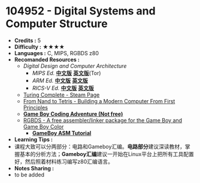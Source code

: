 # 104952 - Digital Systems and  Computer Structure

-   **Credits :** 5
-   **Difficulty :** ★★★★
-   **Languages :** C, MIPS, RGBDS z80
-   **Recomanded Resources :**
    -   *Digital Design and Computer Architecture*
        -   *MIPS Ed.* [**中文版**](https://z-library.sk/book/21599455/ebadcc/数字设计和计算机体系结构-原书第2版.html) [**英文版**](https://z-library.sk/book/2083220/99a919/digital-design-and-computer-architecture-second-edition.html)(Tor)
        -   *ARM Ed.* [**中文版**](https://z-library.sk/book/28897151/030768/数字设计和计算机体系结构arm版.html) [**英文版**](https://z-library.sk/book/11139294/2b94ba/digital-design-and-computer-architecture-arm-edition.html)
        -   *RICS-V Ed.* [**中文版**](https://z-library.sk/book/115709614/8c548f/数字设计和计算机体系结构-riscv版-digital-design-and-computer-architecture-riscv-edition.html) [**英文版**](https://z-library.sk/book/27118019/0d6d06/digitaldesignandcomputerarchitecturerisc.html)
    -   [Turing Complete - Steam Page](https://store.steampowered.com/app/1444480/Turing_Complete/)
    -   [From Nand to Tetris - Building a Modern Computer From First Principles](https://www.nand2tetris.org)
    -   [**Game Boy Coding Adventure (Not free)**](https://mdagois.gumroad.com/l/CODQn)
    -   [RGBDS - A free assembler/linker package for the Game Boy and Game Boy Color](https://rgbds.gbdev.io)
        -   [**GameBoy ASM Tutorial**](https://gbdev.io/gb-asm-tutorial/)
-   **Learning Tips :**
-   课程大致可以分两部分：电路和Gameboy汇编。**电路部分**建议深读教材，掌握基本的分析方法；**Gameboy汇编**建议一开始在Linux平台上把所有工具配置好，然后照着材料练习编写z80汇编语言。
-   **Notes Sharing :**
-   to be added

